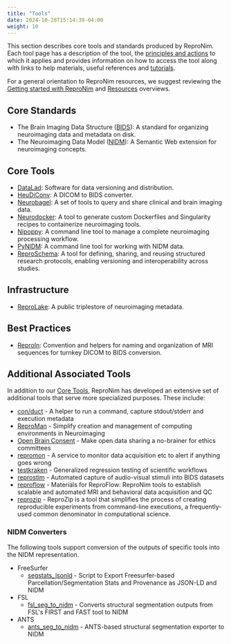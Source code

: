 ```yaml
---
title: "Tools"
date: 2024-10-28T15:14:39-04:00
weight: 10
---
```


This section describes core tools and standards produced by ReproNim. Each tool page has a description of the tool, the [principles and actions](/about/principles/) to which it applies and provides information on how to access the tool along with links to help materials, useful references and [tutorials](/resources/tutorials/). 

For a general orientation to ReproNim resources, we suggest reviewing the [Getting started with ReproNim](/resources/getting-started/) and [Resources](/resources/) overviews.

## Core Standards

- The Brain Imaging Data Structure ([BIDS](bids/index.html)): A standard for organizing neuroimaging data and metadata on disk.
- The Neuroimaging Data Model ([NIDM](nidm/index.html)): A Semantic Web extension for neuroimaging concepts.

## Core Tools

- [DataLad](datalad/index.html): Software for data versioning and distribution.
- [HeuDiConv](heudiconv/index.html): A DICOM to BIDS converter.
- [Neurobagel](neurobagel/index.html): A set of tools to query and share clinical and brain imaging data.
- [Neurodocker](neurodocker/index.html): A tool to generate custom Dockerfiles and Singularity recipes to containerize neuroimaging tools.
- [Nipoppy](nipoppy/index.html): A command line tool to manage a complete neuroimaging processing workflow.
- [PyNIDM](pynidm/index.html): A command line tool for working with NIDM data.
- [ReproSchema](reproschema/index.html): A tool for defining, sharing, and reusing structured research protocols, enabling versioning and interoperability across studies.

## Infrastructure

- [ReproLake](reprolake/index.html): A public triplestore of neuroimaging metadata.

## Best Practices

- [ReproIn](reproin/index.html): Convention and helpers for naming and organization of MRI sequences for turnkey DICOM to BIDS conversion.

## Additional Associated Tools

In addition to our [Core Tools](#core-tools), ReproNim has developed an extensive set of additional tools that serve more specialized purposes. These include:

* [con/duct](https://github.com/con/duct) \- A helper to run a command, capture stdout/stderr and execution metadata
* [ReproMan](https://github.com/ReproNim/reproman) \- Simplify creation and management of computing environments in Neuroimaging
* [Open Brain Consent](https://open-brain-consent.readthedocs.io/en/stable/) \- Make open data sharing a no-brainer for ethics committees
* [repromon](https://github.com/ReproNim/repromon) \- A service to monitor data acquisition etc to alert if anything goes wrong
* [testkraken](https://github.com/ReproNim/testkraken) \- Generalized regression testing of scientific workflows
* [reprostim](https://github.com/ReproNim/reprostim) \- Automated capture of audio-visual stimuli into BIDS datasets
* [reproflow](https://github.com/ReproNim/reproflow) \- Materials for ReproFlow: ReproNim tools to establish scalable and automated MRI and behavioral data acquisition and QC
* [reprozip](https://github.com/ReproNim/reprozip) \- ReproZip is a tool that simplifies the process of creating reproducible experiments from command-line executions, a frequently-used common denominator in computational science.


### NIDM Converters

The following tools support conversion of the outputs of specific tools into the NIDM representation.
* FreeSurfer
  * [segstats\_jsonld](https://github.com/ReproNim/segstats_jsonld) \- Script to Export Freesurfer-based Parcellation/Segmentation Stats and Provenance as JSON-LD and NIDM
* FSL
  * [fsl\_seg\_to\_nidm](https://github.com/ReproNim/fsl_seg_to_nidm) \- Converts structural segmentation outputs from FSL's FIRST and FAST tool to NIDM
* ANTS
  * [ants\_seg\_to\_nidm](https://github.com/ReproNim/ants_seg_to_nidm) \- ANTS-based structural segmentation exporter to NIDM




